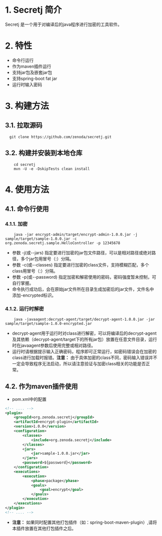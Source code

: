 # 1. Secretj 简介
Secretj 是一个用于对编译后的java程序进行加密的工具软件。

# 2. 特性
- 命令行运行
- 作为maven插件运行
- 支持jar包及嵌套jar包
- 支持spring-boot fat jar
- 运行时输入密码

# 3. 构建方法
## 3.1. 拉取源码
```shell
  git clone https://github.com/zenoda/secretj.git
```
## 3.2. 构建并安装到本地仓库
```shell
    cd secretj
    mvn -U -e -DskipTests clean install
```
# 4. 使用方法
## 4.1. 命令行使用
### 4.1.1. 加密
```shell
    java -jar encrypt-admin/target/encrypt-admin-1.0.0.jar -j sample/target/sample-1.0.0.jar -c org.zenoda.secretj.sample.HelloController -p 12345678
```
- 参数 -j(或--jars) 指定要进行加密的jar包文件路径，可以是相对路径或绝对路径，多个jar包用冒号（:）分隔。
- 参数 -c(或--classes) 指定要进行加密的class文件，支持模糊匹配，多个class用冒号（:）分隔。
- 参数 -p(或--password) 指定加密和解密使用的密码，密码强度暂未控制，可自行掌握。
- 命令执行成功后，会在原始jar文件所在目录生成加密后的jar文件，文件名中添加-encrypted标识。

### 4.1.2. 运行时解密
```shell
    java -javaagent:decrypt-agent/target/decrypt-agent-1.0.0.jar -jar sample/target/sample-1.0.0-encrypted.jar
```
- decrypt-agent用于运行时对class进行解密，可以将编译后的decrypt-agent及其依赖（decrypt-agent/target下的所有jar包）放置在任意文件目录，运行时在javaagent参数后使用完整或相对路径。
- 运行时请根据提示输入正确密码，程序即可正常运行，如密码错误会在加密的class进行加载时报错。**注意：** 由于具体加密的class不同，密码输入错误并不一定会导致程序无法启动，所以请注意验证与加密class相关的功能是否正常。

## 4.2. 作为maven插件使用
- pom.xml中的配置
```xml
<!-- .... -->
<plugin>
    <groupId>org.zenoda.secretj</groupId>
    <artifactId>encrypt-plugin</artifactId>
    <version>1.0.0</version>
    <configuration>
        <classes>
            <include>org.zenoda.secretj</include>
        </classes>
        <jars>
            <jar>sample-1.0.0.jar</jar>
        </jars>
        <password>${password}</password>
    </configuration>
    <executions>
        <execution>
            <phase>package</phase>
            <goals>
                <goal>encrypt</goal>
            </goals>
        </execution>
    </executions>
</plugin>
<!-- .... -->
```
- **注意：** 如果同时配置其他打包插件（如：spring-boot-maven-plugin）,请将本插件放置在其他打包插件之后。